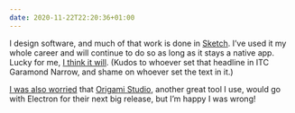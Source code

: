 ```yaml
---
date: 2020-11-22T22:20:36+01:00
---
```


I design software, and much of that work is done in [Sketch](https://www.sketch.com). I’ve used it my whole career and will continue to do so as long as it stays a native app. Lucky for me, [I think it will](https://www.sketch.com/blog/2020/10/26/part-of-your-world-why-we-re-proud-to-build-a-truly-native-mac-app/). (Kudos to whoever set that headline in ITC Garamond Narrow, and shame on whoever set the text in it.)

[I was also worried](/words/2020-03-24-2346/) that [Origami Studio](https://origami.design), another great tool I use, would go with Electron for their next big release, but I’m happy I was wrong!
